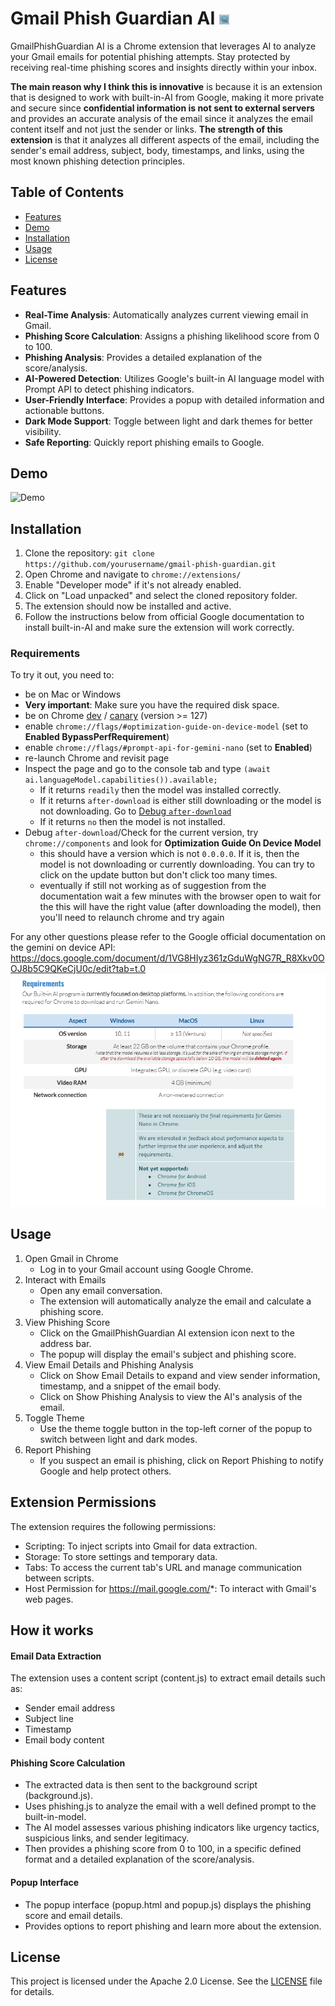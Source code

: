 # Gmail Phish Guardian AI ![logo](/icons/phishing-graphic-originalsize-16x16.png)


GmailPhishGuardian AI is a Chrome extension that leverages AI to analyze your Gmail emails for potential phishing attempts. Stay protected by receiving real-time phishing scores and insights directly within your inbox.

**The main reason why I think this is innovative** is because it is an extension that is designed to work with built-in-AI from Google, making it more private and secure since **confidential information is not sent to external servers** and provides an accurate analysis of the email since it analyzes the email content itself and not just the sender or links. **The strength of this extension** is that it analyzes all different aspects of the email, including the sender's email address, subject, body, timestamps, and links, using the most known phishing detection principles.

## Table of Contents

- [Features](#features)
- [Demo](#demo)
- [Installation](#installation)
- [Usage](#usage)
- [License](#license)

## Features

- **Real-Time Analysis**: Automatically analyzes current viewing email in Gmail.
- **Phishing Score Calculation**: Assigns a phishing likelihood score from 0 to 100.
- **Phishing Analysis**: Provides a detailed explanation of the score/analysis.
- **AI-Powered Detection**: Utilizes Google's built-in AI language model with Prompt API to detect phishing indicators.
- **User-Friendly Interface**: Provides a popup with detailed information and actionable buttons.
- **Dark Mode Support**: Toggle between light and dark themes for better visibility.
- **Safe Reporting**: Quickly report phishing emails to Google.

## Demo
![Demo](./readme_assets/demo.gif)


## Installation

1. Clone the repository: `git clone https://github.com/yourusername/gmail-phish-guardian.git`
2. Open Chrome and navigate to `chrome://extensions/`
3. Enable "Developer mode" if it's not already enabled.
4. Click on "Load unpacked" and select the cloned repository folder.
5. The extension should now be installed and active.
6. Follow the instructions below from official Google documentation to install built-in-AI and make sure the extension will work correctly.

### Requirements
To try it out, you need to:
* be on Mac or Windows
* **Very important**: Make sure you have the required disk space.
* be on Chrome [dev](https://www.google.com/chrome/dev/) / [canary](https://www.google.com/chrome/canary/) (version >= 127)
* enable `chrome://flags/#optimization-guide-on-device-model` (set to **Enabled BypassPerfRequirement**)
* enable `chrome://flags/#prompt-api-for-gemini-nano` (set to **Enabled**)
* re-launch Chrome and revisit page
* Inspect the page and go to the console tab and type `(await ai.languageModel.capabilities()).available;`
    - If it returns `readily` then the model was installed correctly.
    - If it returns `after-download` is either still downloading or the model is not downloading. Go to [Debug `after-download`](#debug-after-download)
    - If it returns `no` then the model is not installed.
* Debug `after-download`/Check for the current version, try `chrome://components` and look for **Optimization Guide On Device Model**
  * this should have a version which is not `0.0.0.0`. If it is, then the model is not downloading or currently downloading. You can try to click on the update button but don't click too many times.
  * eventually if still not working as of suggestion from the documentation wait a few minutes with the browser open to wait for the  this will have the right value (after downloading the model), then you'll need to relaunch chrome and try again

For any other questions please refer to the Google official documentation on the gemini on device API: https://docs.google.com/document/d/1VG8HIyz361zGduWgNG7R_R8Xkv0OOJ8b5C9QKeCjU0c/edit?tab=t.0
![Requirements from Google documentation as of 1st November 2024](./readme_assets/RequirementsFromGoogleDocs.png)


## Usage

1. Open Gmail in Chrome
    - Log in to your Gmail account using Google Chrome.
2. Interact with Emails
    - Open any email conversation.
    - The extension will automatically analyze the email and calculate a phishing score.
3. View Phishing Score
    - Click on the GmailPhishGuardian AI extension icon next to the address bar.
    - The popup will display the email's subject and phishing score.
4. View Email Details and Phishing Analysis
    - Click on Show Email Details to expand and view sender information, timestamp, and a snippet of the email body.
    - Click on Show Phishing Analysis to view the AI's analysis of the email.
5. Toggle Theme
    - Use the theme toggle button in the top-left corner of the popup to switch between light and dark modes.
6. Report Phishing
    - If you suspect an email is phishing, click on Report Phishing to notify Google and help protect others.

## Extension Permissions

The extension requires the following permissions:
- Scripting: To inject scripts into Gmail for data extraction.
- Storage: To store settings and temporary data.
- Tabs: To access the current tab's URL and manage communication between scripts.
- Host Permission for https://mail.google.com/*: To interact with Gmail's web pages.


## How it works

#### Email Data Extraction
The extension uses a content script (content.js) to extract email details such as:
- Sender email address
- Subject line
- Timestamp
- Email body content

#### Phishing Score Calculation
- The extracted data is then sent to the background script (background.js).
- Uses phishing.js to analyze the email with a well defined prompt to the built-in-model.
- The AI model assesses various phishing indicators like urgency tactics, suspicious links, and sender legitimacy.
- Then provides a phishing score from 0 to 100, in a specific defined format and a detailed explanation of the score/analysis.

#### Popup Interface
- The popup interface (popup.html and popup.js) displays the phishing score and email details.
- Provides options to report phishing and learn more about the extension.

## License
This project is licensed under the Apache 2.0 License. See the [LICENSE](/readme_assets/LICENSE) file for details.

